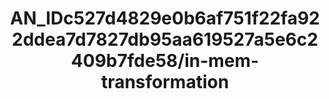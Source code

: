---  
schema: schema:AN_IDc527d4829e0b6af751f22fa922ddea7d7827db95aa619527a5e6c2409b7fde58/in-mem-transformation  
title: AN_IDc527d4829e0b6af751f22fa922ddea7d7827db95aa619527a5e6c2409b7fde58/in-mem-transformation  
organization: Sample Department  
notes: Used in 0 lineage(s)  
resources:  
  - name: AN_IDc527d4829e0b6af751f22fa922ddea7d7827db95aa619527a5e6c2409b7fde58/in-mem-transformation 
    url: in-mem://AN_IDc527d4829e0b6af751f22fa922ddea7d7827db95aa619527a5e6c2409b7fde58/in-mem-transformation 
    format : DataFrame  
license: None  
category:
  - Education  
maintainer: User  
maintainer_email: UserMail  
---